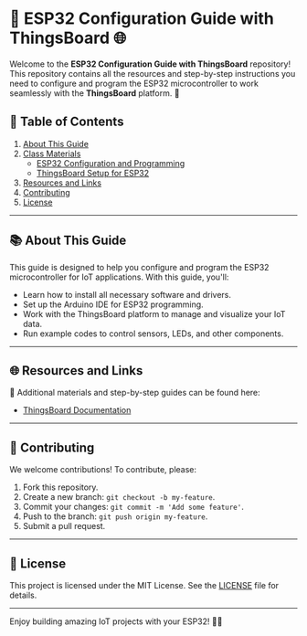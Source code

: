 # 🚀 ESP32 Configuration Guide with ThingsBoard 🌐

Welcome to the **ESP32 Configuration Guide with ThingsBoard** repository! This repository contains all the resources and step-by-step instructions you need to configure and program the ESP32 microcontroller to work seamlessly with the **ThingsBoard** platform. 🎉

## 📄 Table of Contents

1. [About This Guide](#about-this-guide)
2. [Class Materials](https://github.com/Smart-Blueprints/esp32-and-thingsboard-setup-guide/tree/main/lessons)
   - [ESP32 Configuration and Programming](https://github.com/Smart-Blueprints/esp32-and-thingsboard-setup-guide/blob/main/lessons/esp32%20configuration%20and%20programming/README.md)
   - [ThingsBoard Setup for ESP32](https://github.com/Smart-Blueprints/esp32-and-thingsboard-setup-guide/blob/main/lessons/thingsboard%20setup%20for%20esp32/README.md)
4. [Resources and Links](#resources-and-links)
5. [Contributing](#contributing)
6. [License](#license)

---

## 📚 About This Guide

This guide is designed to help you configure and program the ESP32 microcontroller for IoT applications. With this guide, you'll:

- Learn how to install all necessary software and drivers.
- Set up the Arduino IDE for ESP32 programming.
- Work with the ThingsBoard platform to manage and visualize your IoT data.
- Run example codes to control sensors, LEDs, and other components.

---


## 🌐 Resources and Links

📘 Additional materials and step-by-step guides can be found here:

- [ThingsBoard Documentation](https://thingsboard.io/docs/)

---

## 🤝 Contributing

We welcome contributions! To contribute, please:

1. Fork this repository.
2. Create a new branch: `git checkout -b my-feature`.
3. Commit your changes: `git commit -m 'Add some feature'`.
4. Push to the branch: `git push origin my-feature`.
5. Submit a pull request.

---

## 📜 License

This project is licensed under the MIT License. See the [LICENSE](LICENSE) file for details.

---

Enjoy building amazing IoT projects with your ESP32! 🎉✨
